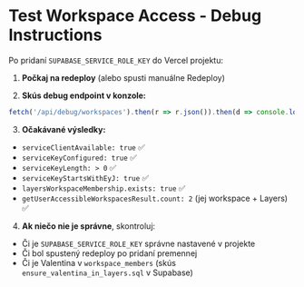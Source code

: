 # Test Workspace Access - Debug Instructions

Po pridaní `SUPABASE_SERVICE_ROLE_KEY` do Vercel projektu:

1. **Počkaj na redeploy** (alebo spusti manuálne Redeploy)

2. **Skús debug endpoint v konzole:**
```javascript
fetch('/api/debug/workspaces').then(r => r.json()).then(d => console.log(JSON.stringify(d, null, 2)))
```

3. **Očakávané výsledky:**
- `serviceClientAvailable: true` ✅
- `serviceKeyConfigured: true` ✅
- `serviceKeyLength: > 0` ✅
- `serviceKeyStartsWithEyJ: true` ✅
- `layersWorkspaceMembership.exists: true` ✅
- `getUserAccessibleWorkspacesResult.count: 2` (jej workspace + Layers) ✅

4. **Ak niečo nie je správne**, skontroluj:
- Či je `SUPABASE_SERVICE_ROLE_KEY` správne nastavené v projekte
- Či bol spustený redeploy po pridaní premennej
- Či je Valentina v `workspace_members` (skús `ensure_valentina_in_layers.sql` v Supabase)

